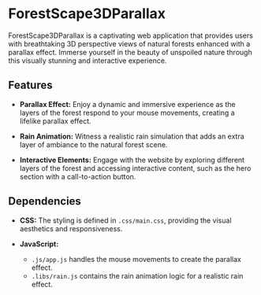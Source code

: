 # ForestScape3DParallax

ForestScape3DParallax is a captivating web application that provides users with breathtaking 3D perspective views of natural forests enhanced with a parallax effect. Immerse yourself in the beauty of unspoiled nature through this visually stunning and interactive experience.

## Features

- **Parallax Effect:** Enjoy a dynamic and immersive experience as the layers of the forest respond to your mouse movements, creating a lifelike parallax effect.

- **Rain Animation:** Witness a realistic rain simulation that adds an extra layer of ambiance to the natural forest scene.

- **Interactive Elements:** Engage with the website by exploring different layers of the forest and accessing interactive content, such as the hero section with a call-to-action button.

## Dependencies

- **CSS:** The styling is defined in `.css/main.css`, providing the visual aesthetics and responsiveness.

- **JavaScript:**
  - `.js/app.js` handles the mouse movements to create the parallax effect.
  - `.libs/rain.js` contains the rain animation logic for a realistic rain effect.
